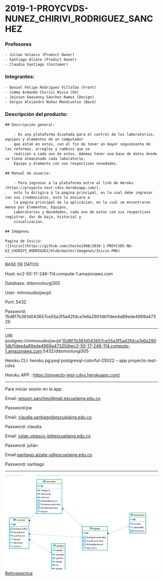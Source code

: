 # 2019-1-PROYCVDS-NUNEZ_CHIRIVI_RODRIGUEZ_SANCHEZ

### Profesores 
	- Julian Velasco (Product Owner)
	- Santiago Alzate (Product Owner)
	- Claudia Santiago (Costumer)
	
### Integrantes:
	- Daniel Felipe Rodriguez Villalba (Front)
	- Jimmy Armando Chirivi Nivia (UX)
	- Jeisson Geovanny Sanchez Ramos (Design)
	- Sergio Alejandro Nuñez Mendivelso (Back)

### Descripción del producto:

	## Descripción general:
	
		- Es una plataforma diseñada para el control de los laboratorios, equipos y elementos de un computador 
		que	estan en estos, con el fin de tener un mayor seguimiento de las reformas, arreglos y cambios que se 
		realizan a cada uno de estos. Ademas tener una base de datos donde se tiene almacenado cada laboratorio, 
		Equipo y elemento con sus respectivas novedades.
		
	## Manual de usuario:
	 
		- Para ingresar a la plataforma entre al link de Heroku (https://proyecto-test-cdvs.herokuapp.com/), 
		esto lo dirigira a la pagina principal, en la cual debe ingresar con sus credenciales, esto lo enviara a 
		la pagina principal de la aplicacion, en la cual se encontraran menus por Elementos, Equipos, 
		Laboratorios y Novedades, cada uno de estos con sus respectivos registrar, dar de baja, historial y 
		visualizacion.
	
	## Imágenes
	
	Pagina de Inicio:
	![Inicio](https://github.com/checho1998/2019-1-PROYCVDS-NU-EZ_CHIRIVI_RODRIGUEZ/blob/master/Imagenes/Inicio.PNG)

-----------------------------------------------------------------------------------


BASE DE DATOS: 

Host:  ec2-50-17-246-114.compute-1.amazonaws.com

Database:  ddsmooluvgl305

User:  mimoxudozjwujd

Port:  5432

Password:  15d8f7b361d043657ce55a3f5a42fdca7e6a2901db11dee4a89ede4969a47320



-----------------------------------------------------------------------------------


URI:  postgres://mimoxudozjwujd:15d8f7b361d043657ce55a3f5a42fdca7e6a2901db11dee4a89ede4969a47320@ec2-50-17-246-114.compute-1.amazonaws.com:5432/ddsmooluvgl305


Heroku CLI:  heroku pg:psql postgresql-colorful-25022 --app proyecto-test-cdvs


Heroku APP : https://proyecto-test-cdvs.herokuapp.com/


-----------------------------------------------------------------------------------


Para iniciar sesión en la app:

Email: jeisson.sanchez@mail.escuelaing.edu.co

Password:pw

Email: claudia.santiago@escuelaing.edu.co

Password: claudia

Email: julian.velasco-b@escuelaing.edu.co

Password: julian

Email:santiago.alzate-s@escuelaing.edu.co

Password: santiago

-----------------------------------------------------------------------------------


![Base de datos](https://github.com/checho1998/2019-1-PROYCVDS-NU-EZ_CHIRIVI_RODRIGUEZ/blob/master/Base%20de%20datos/BD.PNG)
[Retrospectiva](https://github.com/checho1998/2019-1-PROYCVDS-NU-EZ_CHIRIVI_RODRIGUEZ/blob/master/Retrospectiva/Retrospectiva.md)
